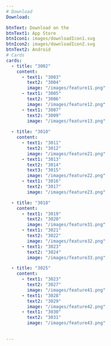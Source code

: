 ```yaml
---
# Download
Download:

btnText: Download on the 
btnText1: App Store
btnIcon1: images/downloadIcon1.svg
btnIcon2: images/downloadIcon2.svg
btnText2: Android
# Cards
cards:
  - title: "3002"
    content:
      - text1: "3003"
        text2: "3004"
        image: "/images/feature11.png"
      - text1: "3005"
        text2: "3006"
        image: "/images/feature12.png"
      - text1: "3007"
        text2: "3009"
        image: "/images/feature13.png"
        
  - title: "3010"
    content:
      - text1: "3011"
        text2: "3012"
        image: "/images/feature21.png"
      - text1: "3013"
        text2: "3014"
        text3: "3015"
        image: "/images/feature22.png"
      - text1: "3016"
        text2: "3017"
        image: "/images/feature23.png"

  - title: "3018"
    content:
      - text1: "3019"
        text2: "3020"
        image: "/images/feature31.png"
      - text1: "3021"
        text2: "3022"
        image: "/images/feature32.png"
      - text1: "3023"
        text2: "3024"
        image: "/images/feature33.png"

  - title: "3025"
    content:
      - text1: "3023"
        text2: "3027"
        image: "/images/feature41.png"
      - text1: "3028"
        text2: "3029"
        image: "/images/feature42.png"
      - text1: "3030"
        text2: "3031"
        image: "/images/feature43.png"

  
---
```

